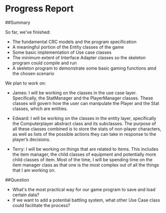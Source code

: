 # Progress Report

##Summary

So far, we've finished:

* The fundamental CRC models and the program specification
* A meaningful portion of the Entity classes of the game
* Some basic implementation of Use case classes
* The minimum extent of Interface Adapter classes so the skeleton program could compile and run
* A skeleton program to demonstrate some basic gaming functions amd the chosen scenario

We plan to work on:

* James: I will be working on the classes in the use case layer. Specifically, the StatManager and the PlayerManager classes. These classes will govern how the user can manipulate the Player and the Stat classes, which are entities. 

* Edward: I will be working on the classes in the entity layer, specifically the Computerplayer abstract class and its subclasses. The purpose of all these classes combined is to store the stats of non-player characters, as well as lists of the possible actions they can take in response to the player’s decisions. 

* Terry: I will be working on things that are related to items. This includes the item manager, the child classes of equipment and potentially more child classes of item. Most of the time, I will be spending time on the item manager class as that one is the most complex out of all the things that I am working on. 

##Question

* What's the most practical way for our game program to save and load certain data?
* If we want to add a potential battling system, what other Use Case class could facilitate the process? 

